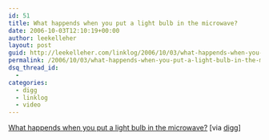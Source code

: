 ```yaml
---
id: 51
title: What happends when you put a light bulb in the microwave?
date: 2006-10-03T12:10:19+00:00
author: leekelleher
layout: post
guid: http://leekelleher.com/linklog/2006/10/03/what-happends-when-you-put-a-light-bulb-in-the-microwave/
permalink: /2006/10/03/what-happends-when-you-put-a-light-bulb-in-the-microwave/
dsq_thread_id:
  - 
categories:
  - digg
  - linklog
  - video
---
```

[What happends when you put a light bulb in the microwave?](http://www.youtube.com/watch?v=E0uKyN5SZ5k) [via [digg](http://digg.com/videos_comedy/What_happends_when_you_put_a_light_bulb_in_the_microwave)]